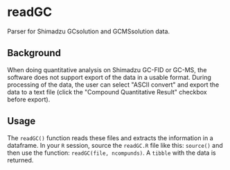 # readGC
Parser for Shimadzu GCsolution and GCMSsolution data.

## Background
When doing quantitative analysis on Shimadzu GC-FID or GC-MS, the software does not support export of the data in a usable format. During processing of the data, the user can select "ASCII convert" and export the data to a text file (click the "Compound Quantitative Result" checkbox before export). 

## Usage
The `readGC()` function reads these files and extracts the information in a dataframe.
In your `R` session, source the `readGC.R` file like this: `source()` and then use the function: `readGC(file, ncompunds)`.
A `tibble` with the data is returned. 
